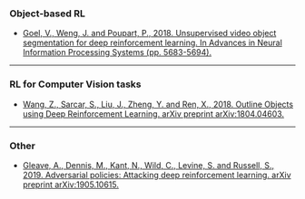 ### Object-based RL
- [Goel, V., Weng, J. and Poupart, P., 2018. Unsupervised video object segmentation for deep reinforcement learning. In Advances in Neural Information Processing Systems (pp. 5683-5694).](object_based/goel_et_al_2018.md)
---
### RL for Computer Vision tasks
- [Wang, Z., Sarcar, S., Liu, J., Zheng, Y. and Ren, X., 2018. Outline Objects using Deep Reinforcement Learning. arXiv preprint arXiv:1804.04603.](rl_for_cv_tasks/wang_et_al_2018)

---

### Other
- [Gleave, A., Dennis, M., Kant, N., Wild, C., Levine, S. and Russell, S., 2019. Adversarial policies: Attacking deep reinforcement learning. arXiv preprint arXiv:1905.10615.](other/gleave_et_al_2020.md)